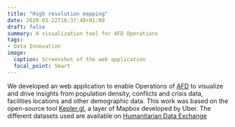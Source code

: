 ```yaml
---
title: "High resolution mapping"
date: 2020-03-22T16:37:48+01:00
draft: false
summary: A visualization tool for AFD Operations
tags:
- Data Innovation
image:
  caption: Screenshot of the web application
  focal_point: Smart
---
```

We developed an web application to enable Operations of [AFD](https://www.afd.fr/en) to visualize and drive insights from population density, conflicts and crisis data, facilities locations and other demographic data.
This work was based on the open-source tool [Kepler.gl](https://kepler.gl/), a layer of Mapbox developed by Uber.
The different datasets used are available on [Humanitarian Data Exchange](https://data.humdata.org/)
